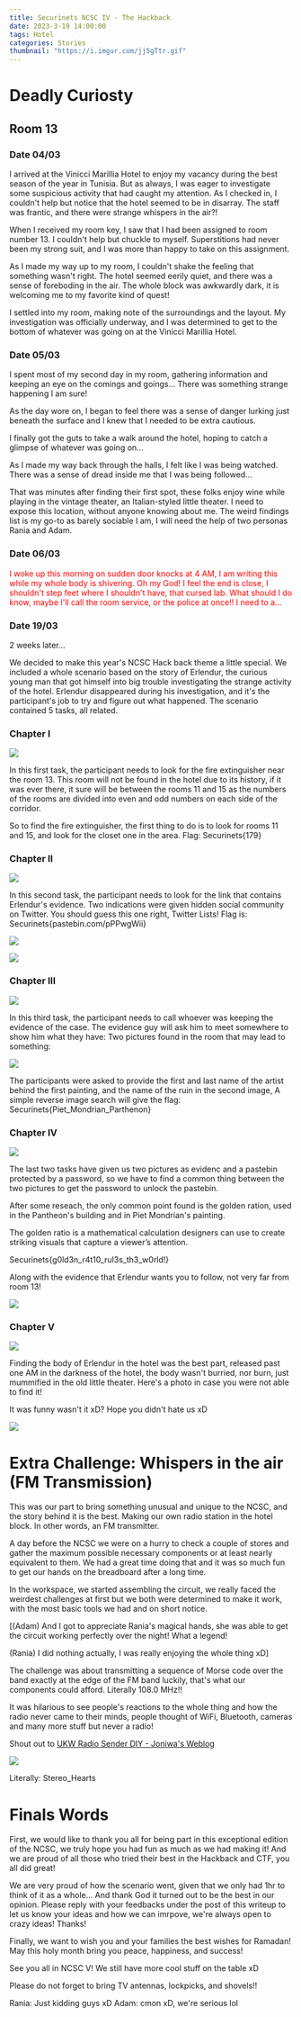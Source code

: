```yaml
---
title: Securinets NCSC IV - The Hackback
date: 2023-3-19 14:00:00
tags: Hotel
categories: Stories
thumbnail: "https://i.imgur.com/jj5gTtr.gif"
---
```


# Deadly Curiosty

## Room 13

### Date 04/03

I arrived at the Vinicci Marillia Hotel to enjoy my vacancy during the best season of the year in Tunisia. But as always, I was eager to investigate some suspicious activity that had caught my attention. As I checked in, I couldn't help but notice that the hotel seemed to be in disarray. The staff was frantic, and there were strange whispers in the air?!

When I received my room key, I saw that I had been assigned to room number 13. I couldn't help but chuckle to myself. Superstitions had never been my strong suit, and I was more than happy to take on this assignment.

As I made my way up to my room, I couldn't shake the feeling that something wasn't right. The hotel seemed eerily quiet, and there was a sense of foreboding in the air. The whole block was awkwardly dark, it is welcoming me to my favorite kind of quest!

I settled into my room, making note of the surroundings and the layout. My investigation was officially underway, and I was determined to get to the bottom of whatever was going on at the Vinicci Marillia Hotel.

### Date 05/03

I spent most of my second day in my room, gathering information and keeping an eye on the comings and goings... There was something strange happening I am sure!

As the day wore on, I began to feel there was a sense of danger lurking just beneath the surface and I knew that I needed to be extra cautious.

I finally got the guts to take a walk around the hotel, hoping to catch a glimpse of whatever was going on...

As I made my way back through the halls, I felt like I was being watched. There was a sense of dread inside me that I was being followed...

That was minutes after finding their first spot, these folks enjoy wine while playing in the vintage theater, an Italian-styled little theater. I need to expose this location, without anyone knowing about me. The weird findings list is my go-to as barely sociable I am, I will need the help of two personas Rania and Adam.

### Date 06/03

<p style="color:red">
I woke up this morning on sudden door knocks at 4 AM, I am writing this while my whole body is shivering. Oh my God! I feel the end is close, I shouldn't step feet where I shouldn't have, that cursed lab. What should I do know, maybe I'll call the room service, or the police at once!! I need to a...

</p>

### Date 19/03

2 weeks later...

We decided to make this year's NCSC Hack back theme a little special. We included a whole scenario based on the story of Erlendur, the curious young man that got himself into big trouble investigating the strange activity of the hotel. Erlendur disappeared during his investigation, and it's the participant's job to try and figure out what happened. The scenario contained 5 tasks, all related.

### Chapter I

![](https://i.imgur.com/cL9ycyx.png)

In this first task, the participant needs to look for the fire extinguisher near the room 13. This room will not be found in the hotel due to its history, if it was ever there, it sure will be between the rooms 11 and 15 as the numbers of the rooms are divided into even and odd numbers on each side of the corridor.

So to find the fire extinguisher, the first thing to do is to look for rooms 11 and 15, and look for the closet one in the area.
Flag: Securinets{179}

### Chapter II

![](https://i.imgur.com/NWfTYRQ.png)

In this second task, the participant needs to look for the link that contains Erlendur's evidence. Two indications were given hidden social community on Twitter. You should guess this one right, Twitter Lists!
Flag is: Securinets{pastebin.com/pPPwgWii}

![](https://i.imgur.com/EkYw3uG.png)

![](https://i.imgur.com/GaHzGcn.png)

### Chapter III

![](https://i.imgur.com/zfBgGcD.png)

In this third task, the participant needs to call whoever was keeping the evidence of the case. The evidence guy will ask him to meet somewhere to show him what they have: Two pictures found in the room that may
lead to something:

![](https://i.imgur.com/7B7s6Nw.png)

The participants were asked to provide the first and last name of the artist behind the first painting, and the name of the ruin in the second image,
A simple reverse image search will give the flag:
Securinets{Piet_Mondrian_Parthenon}

### Chapter IV

![](https://i.imgur.com/N72bmdE.png)

The last two tasks have given us two pictures as evidenc and a pastebin protected by a password, so we have to find a common thing between the two pictures to get the password to unlock the pastebin.

After some reseach, the only common point found is the golden ration, used in the Pantheon's building and in Piet Mondrian's painting.

The golden ratio is a mathematical calculation designers can use to create striking visuals that capture a viewer’s attention.

Securinets{g0ld3n_r4t10_rul3s_th3_w0rld!}

Along with the evidence that Erlendur wants you to follow, not very far from room 13!

![](https://i.imgur.com/7PlWOQg.png)

### Chapter V

![](https://i.imgur.com/FXKYzzp.png)

Finding the body of Erlendur in the hotel was the best part, released past one AM in the darkness of the hotel, the body wasn't burried, nor burn, just mummified in the old little theater. Here's a photo in case you were not able to find it!

It was funny wasn't it xD? Hope you didn't hate us xD

![](https://i.imgur.com/dCdLeEY.png)

# Extra Challenge: Whispers in the air (FM Transmission)

This was our part to bring something unusual and unique to the NCSC, and the story behind it is the best. Making our own radio station in the hotel block. In other words, an FM transmitter.

A day before the NCSC we were on a hurry to check a couple of stores and gather the maximum possible necessary components or at least nearly equivalent to them. We had a great time doing that and it was so much fun to get our hands on the breadboard after a long time.

In the workspace, we started assembling the circuit, we really faced the weirdest challenges at first but we both were determined to make it work, with the most basic tools we had and on short notice.

[(Adam) And I got to appreciate Rania's magical hands, she was able to get the circuit working perfectly over the night! What a legend!

(Rania) I did nothing actually, I was really enjoying the whole thing xD]

The challenge was about transmitting a sequence of Morse code over the band exactly at the edge of the FM band luckily, that's what our components could afford. Literally 108.0 MHz!!

It was hilarious to see people's reactions to the whole thing and how the radio never came to their minds, people thought of WiFi, Bluetooth, cameras and many more stuff but never a radio!

Shout out to [UKW Radio Sender DIY - Joniwa's Weblog](https://www.joniwa.de/ukw-radio-sender-diy/)

![](https://i.imgur.com/AAYhBCT.png)

Literally: Stereo_Hearts

# Finals Words

First, we would like to thank you all for being part in this exceptional edition of the NCSC, we truly hope you had fun as much as we had making it! And we are proud of all those who tried their best in the Hackback and CTF, you all did great!

We are very proud of how the scenario went, given that we only had 1hr to think of it as a whole... And thank God it turned out to be the best in our opinion. Please reply with your feedbacks under the post of this writeup to let us know your ideas and how we can imrpove, we're always open to crazy ideas! Thanks!

Finally, we want to wish you and your families the best wishes for Ramadan! May this holy month bring you peace, happiness, and success!

See you all in NCSC V! We still have more cool stuff on the table xD

Please do not forget to bring TV antennas, lockpicks, and shovels!!

Rania: Just kidding guys xD
Adam: cmon xD, we're serious lol